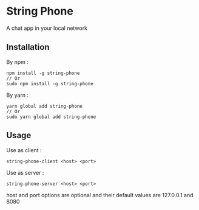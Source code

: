 # String Phone

A chat app in your local network

## Installation

By npm :

```
npm install -g string-phone
// Or
sudo npm install -g string-phone
```

By yarn :

```
yarn global add string-phone
// Or
sudo yarn global add string-phone
```

## Usage

Use as client :

```
string-phone-client <host> <port>
```

Use as server :

```
string-phone-server <host> <port>
```

host and port options are optional and their default values are 127.0.0.1 and 8080
